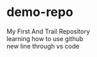 # demo-repo
My First And Trail Repository
<br>
learning how to use github
<br>
new line through vs code
